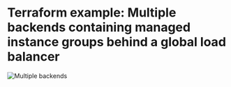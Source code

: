 # Terraform example: Multiple backends containing managed instance groups behind a global load balancer

![Multiple backends](https://miro.medium.com/max/1557/1*Ta3QLmaGERAhg1O81whT4w.png)

